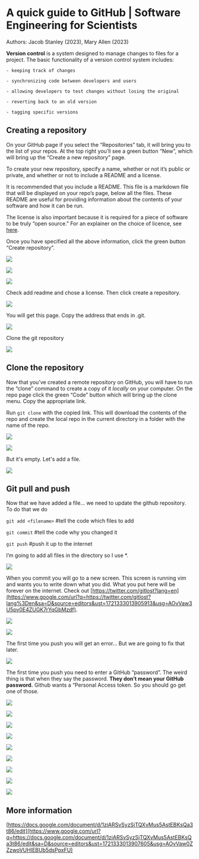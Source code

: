 # A quick guide to GitHub | Software Engineering for Scientists

Authors: Jacob Stanley (2023), Mary Allen (2023)


**Version control** is a system designed to manage changes to files for a project. The basic functionality of a version control system includes:

	- keeping track of changes

	- synchronizing code between developers and users

	- allowing developers to test changes without losing the original

	- reverting back to an old version

	- tagging specific versions


## Creating a repository

On your GitHub page if you select the “Repositories” tab, it will bring you to the list of your repos. At the top right you’ll see a green button “New”, which will bring up the “Create a new repository” page.
 
To create your new repository, specify a name, whether or not it’s public or private, and whether or not to include a README and a license.
 
It is recommended that you include a README. This file is a markdown file that will be displayed on your repo’s page, below all the files. These README are useful for providing information about the contents of your software and how it can be run.
 
The license is also important because it is required for a piece of software to be truly “open source.” For an explainer on the choice of licence, see [here](https://docs.github.com/en/repositories/managing-your-repositorys-settings-and-features/customizing-your-repository/licensing-a-repository).

Once you have specified all the above information, click the green button “Create repository”.

![](md_images/github_image1.png)

![](md_images/github_image3.png)

![](md_images/github_image2.png)

Check add readme and chose a license. Then click create a repository.

![](md_images/github_image5.png)

You will get this page. Copy the address that ends in .git.

![](md_images/github_image4.png)

Clone the git repository

![](md_images/github_image7.png)


## Clone the repository

Now that you’ve created a remote repository on GitHub, you will have to run the “clone” command to create a copy of it *locally* on your computer. On the repo page click the green “Code” button which will bring up the clone menu. Copy the appropriate link.
 
Run `git clone` with the copied link. This will download the contents of the repo and create the local repo in the current directory in a folder with the name of the repo.

![](md_images/github_image6.png)

![](md_images/github_image10.png)


But it's empty. Let's add a file.

![](md_images/github_image8.png)

## Git pull and push

Now that we have added a file… we need to update the github repository. To do that we do

`git add <filename>` #tell the code which files to add

`git commit` #tell the code why you changed it

`git push` #push it up to the internet

I’m going to add all files in the directory so I use \*.

![](md_images/github_image13.png)

When you commit you will go to a new screen. This screen is running vim and wants you to write down what you did. What you put here will be forever on the internet. Check out [https://twitter.com/gitlost?lang=en](https://www.google.com/url?q=https://twitter.com/gitlost?lang%3Den&sa=D&source=editors&ust=1721333013905913&usg=AOvVaw3U5pv0E4ZUGK7rYqGbMzdf).

![](md_images/github_image11.png)

![](md_images/github_image13.png)

The first time you push you will get an error… But we are going to fix that later.

![](md_images/github_image14.png)

The first time you push you need to enter a GitHub “password”. The weird thing is that when they say the password. **They don’t mean your GitHub password.** Github wants a “Personal Access token. So you should go get one of those.

![](md_images/github_image15.png)

![](md_images/github_image16.png)

![](md_images/github_image17.png)

![](md_images/github_image18.png)

![](md_images/github_image19.png)

![](md_images/github_image20.png)

![](md_images/github_image21.png)

![](md_images/github_image9.png)

![](md_images/github_image12.png)

## More information

[https://docs.google.com/document/d/1ziARSvSyzSjTQXvMus5AstEBKsQa3t86/edit](https://www.google.com/url?q=https://docs.google.com/document/d/1ziARSvSyzSjTQXvMus5AstEBKsQa3t86/edit&sa=D&source=editors&ust=1721333013907605&usg=AOvVaw0ZZzwoVUHIEBUb5dsPpxFU)
